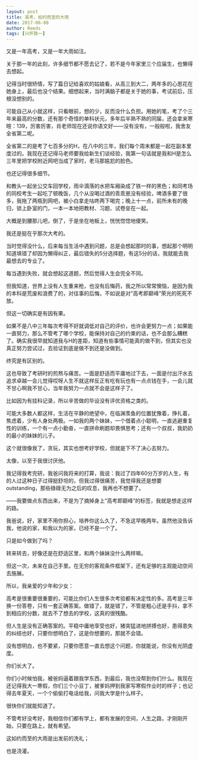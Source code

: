 ```yaml
---
layout: post
title: 高考，如约而至的大雨
date: 2017-06-08
author: Reeds
tags: [兴怀致一]
---
```


又是一年高考，又是一年大雨如注。

关于那一年的此刻，许多细节都不愿去记了，若不是今年家里三个应届生，也懒得去想起。

记得当时很矫情，写了篇日记给喜欢的姑娘看，从高三到大二，两年多的心思花在她身上，最后也没个结果。细想起来，当时满脑子都是关于她的事，考试前后，压根没想别的。

可能自己从小就这样，只看眼前，想的少，反而没什么负担。用她的笔，考了个三年来最高的分数，还有那个奇怪的单科状元，多年后半熟不熟的同届，还会拿来寒暄：139，厉害厉害，肖老师现在还说你语文好——没有没有，一般般啦，我舍友全省第二呢。

全省第二的是考了七百多分的H，在八中的三年，我们每个周末都是一起在副本里度过的。我现在还记得马老师要我给新生们谈经验，我第一句话就是我和H是怎么三年里把学校附近网吧当成了家时，老马那尴尬的脸色。

也还记得很多细节。

和教头一起坐公交车回学校，雨伞滴落的水把车厢染成了铁一样的黑色；和同考场的同校考生一起吃了顿晚饭，几个从没喝过酒的乖乖崽没有经验，啤酒多要了很多，我拖了两瓶到网吧，被小白拿走咕咚两下喝完；晚上十一点，前所未有的晚归，锁上卧室的门，一本一本地把教材、习题、试卷垒在一起。

大概是到腰那儿吧，倒了，于是坐在地板上，恍恍惚惚地傻笑。

我还是挺在乎那次大考的。

当时觉得没什么，后来每当生活中遇到问题，总是会想起那时的事，想起那个明明知道填错了却因为懒得纠正，最后错失的5分选择题，有这5分的话，我就能去我最想去的专业了。

每当遇到失败，就会想起这道题，然后觉得人生会完全不同。

但我知道，世界上没有人生重来枪，也没有后悔药，我之所以常常懊恼，是因为我的本科是荒废和浪费了的，对往事的后悔，不如说是对“高考即巅峰”荣光的死死不放。

但这一切确实是有因有果。

如果不是八中三年每次考得不好就调低对自己的评价，也许会更努力一点；如果能一直努力，那么不管考了哪个学校，能保持对自己的约束的话，也不会那么糟糕了。确实我很早就知道我与H的差距，知道有些事情可能真的做不到，但其实也没真正努力尝试过，去验证到底是做不到还是没做到。

终究是有区别的。

这也导致了考研时的煎熬与痛苦。一面是舒适而平庸地过下去，一面是付出汗水去追求卓越一会儿觉得哎呀人生不就这样反正有吃有玩也有一点点钱在手，一会儿就不甘心啊我不甘心，当年我努力一点就不会是这样子了。

比如因为有挂科记录，所以辛苦做的毕设没有评优资格之类的。

可能大多数人都这样，生活在平静的绝望中，在临渊羡鱼的位置犹豫着，挣扎着，焦虑着，少有人身处两极。一如我的两个妹妹，一个借着点小聪明，一直逃避重复性的训练，一个有一点小勤奋，一直拼命刷题却畏惧思考；还有一个叔叔，我奶奶的最小的妹妹的儿子。

这个就很像我了，贪玩，其实也想考好学校，但就是下不了决心去努力。

太像，以至于我很讨厌他。

我记得我考完研，我爸问我将来的打算，我说：我过了四年60分万岁的人生，有的人过这种日子过得挺舒坦的，但我过得很痛苦，我觉得我还是想要outstanding，那些碌碌无为之后的叹息，我再也不想要了。

——我要做点东西出来，不是为了摘掉身上“高考即巅峰”的标签，我就是想走这样的路。

我爸说，好，家里不用你担心，培养你这么久了，不急这早晚两年。虽然他没告诉我，他说的家，和我以为的家，已经不是一个了。

只是如今做到了吗？

转来转去，好像还是在舒适区里，和两个妹妹没什么两样嘛。

但这一次，未来在自己手里。在无穷的客观条件框架下，还有足够的主观能动空间去施展。

所以，我亲爱的少年和少女：

高考是很重要很重要的，可能比你们人生很多次考验都有决定性的多。高考是三年换一份答卷，只有一套正确答案。做错了，就是错了，不管是粗心还是手抖，拿不到相应的分数，就去不了想去的学校，这真的很残酷。

但人生是没有正确答案的。平稳中庸地享受也好，猪突猛进地拼搏也好，患得患失的纠结也好，只要你想明白了，这是你想要的，那就不会错。

没有想明白，也不要紧，只要你愿意一直去想这个问题，你就能说，你没有光阴虚度。

你们长大了。

你们小时候怕我，被爸妈逼着跟我学东西，到最后，我也没帮到你们什么。我现在还记得我大一寒假，你们三个小豆丁，被爹妈押到我家写寒假作业时的样子；也记得去年夏天，一个个偷偷打电话给我，问我大学是什么样子。

很快你们就能知道了。

不管考好没考好，我相信你们都有学上，都有发展的空间，人生之路，才刚刚开始，只要在路上，就有希望。

这如约而至的大雨是出发前的洗礼；

也是浇灌。